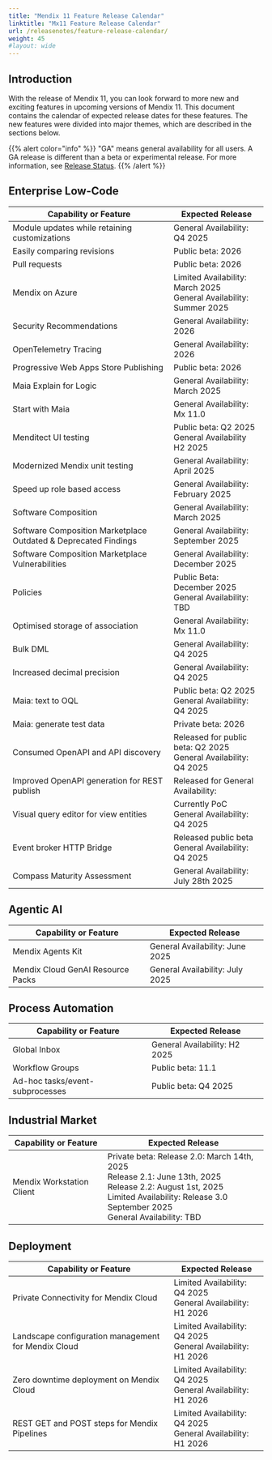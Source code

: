 ```yaml
---
title: "Mendix 11 Feature Release Calendar"
linktitle: "Mx11 Feature Release Calendar"
url: /releasenotes/feature-release-calendar/
weight: 45
#layout: wide
---
```


## Introduction

With the release of Mendix 11, you can look forward to more new and exciting features in upcoming versions of Mendix 11. This document contains the calendar of expected release dates for these features.
The new features were divided into major themes, which are described in the sections below.

{{% alert color="info" %}}
"GA" means general availability for all users. A GA release is different than a beta or experimental release. For more information, see [Release Status](/releasenotes/release-status/).
{{% /alert %}}

## Enterprise Low-Code

| Capability or Feature | Expected Release |
| --- | --- |
| Module updates while retaining customizations                | General Availability: Q4 2025                             |
| Easily comparing revisions                                   | Public beta: 2026                                            |
| Pull requests                                                | Public beta: 2026                                            |
| Mendix on Azure                                              | Limited Availability: March 2025 <br/>General Availability: Summer 2025 |
| Security Recommendations                                     | General Availability: 2026                                   |
| OpenTelemetry Tracing                                        | General Availability: 2026                                   |
| Progressive Web Apps Store Publishing                        | Public beta: 2026                                            |
| Maia Explain for Logic                                       | General Availability: March 2025                             |
| Start with Maia                                              | General Availability: Mx 11.0                                |
| Menditect UI testing                                         | Public beta: Q2 2025<br/>General Availability H2 2025        |
| Modernized Mendix unit testing                               | General Availability: April 2025                             |
| Speed up role based access                                   | General Availability: February 2025                          |
| Software Composition                                         | General Availability: March 2025                             |
| Software Composition Marketplace Outdated & Deprecated Findings | General Availability: September 2025                         |
| Software Composition Marketplace Vulnerabilities             | General Availability: December 2025                          |
| Policies                                                     | Public Beta: December 2025 <br/>General Availability: TBD    |
| Optimised storage of association                             | General Availability: Mx 11.0                                |
| Bulk DML                                                     | General Availability: Q4 2025                             |
| Increased decimal precision                                  | General Availability: Q4 2025                             |
| Maia: text to OQL                                            | Public beta: Q2 2025<br/>General Availability: Q4 2025    |
| Maia: generate test data                                     | Private beta: 2026                                           |
| Consumed OpenAPI and API discovery                           | Released for public beta: Q2 2025<br/>General Availability: Q4 2025 |
| Improved OpenAPI generation for REST publish                 | Released for General Availability:                         |
| Visual query editor for view entities                        | Currently PoC <br/>General Availability: Q4 2025          |
| Event broker HTTP Bridge                                     | Released public beta <br/>General Availability: Q4 2025   |
| Compass Maturity Assessment                                  | General Availability: July 28th 2025                      |

## Agentic AI

| Capability or Feature | Expected Release |
| --- | --- |
| Mendix Agents Kit                 | General Availability: June 2025 |
| Mendix Cloud GenAI Resource Packs | General Availability: July 2025 |

## Process Automation

| Capability or Feature | Expected Release |
| --- | --- |
| Global Inbox                      | General Availability: H2 2025 |
| Workflow Groups                   | Public beta: 11.1                         |
| Ad-hoc tasks/event-subprocesses | Public beta: Q4 2025                      |

## Industrial Market

| Capability or Feature | Expected Release |
| --- | --- |
| Mendix Workstation Client | Private beta: Release 2.0: March 14th, 2025 <br/>Release 2.1: June 13th, 2025 <br/>Release 2.2: August 1st, 2025<br/>Limited Availability:  Release 3.0 September 2025<br/>General Availability: TBD |

## Deployment

| Capability or Feature | Expected Release |
| --- | --- |
| Private Connectivity for Mendix Cloud | Limited Availability: Q4 2025 <br/>General Availability: H1 2026 |
| Landscape configuration management for Mendix Cloud | Limited Availability: Q4 2025 <br/>General Availability: H1 2026 |
| Zero downtime deployment on Mendix Cloud | Limited Availability: Q4 2025 <br/>General Availability: H1 2026 |
| REST GET and POST steps for Mendix Pipelines | Limited Availability: Q4 2025 <br/>General Availability: H1 2026 |
